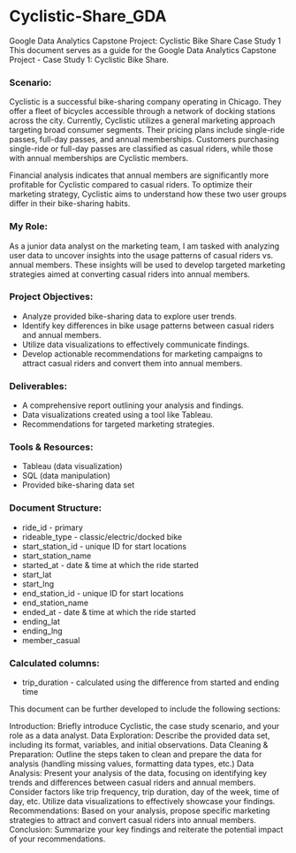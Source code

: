 # Cyclistic-Share_GDA

Google Data Analytics Capstone Project: Cyclistic Bike Share Case Study 1
This document serves as a guide for the Google Data Analytics Capstone Project - Case Study 1: Cyclistic Bike Share.

### Scenario:
Cyclistic is a successful bike-sharing company operating in Chicago. They offer a fleet of bicycles accessible through a network of docking stations across the city. Currently, Cyclistic utilizes a general marketing approach targeting broad consumer segments. Their pricing plans include single-ride passes, full-day passes, and annual memberships. Customers purchasing single-ride or full-day passes are classified as casual riders, while those with annual memberships are Cyclistic members.

Financial analysis indicates that annual members are significantly more profitable for Cyclistic compared to casual riders. To optimize their marketing strategy, Cyclistic aims to understand how these two user groups differ in their bike-sharing habits.

### My Role:
As a junior data analyst on the marketing team, I am tasked with analyzing user data to uncover insights into the usage patterns of casual riders vs. annual members. These insights will be used to develop targeted marketing strategies aimed at converting casual riders into annual members.

### Project Objectives:
* Analyze provided bike-sharing data to explore user trends.
* Identify key differences in bike usage patterns between casual riders and annual members.
* Utilize data visualizations to effectively communicate findings.
* Develop actionable recommendations for marketing campaigns to attract casual riders and convert them into annual members.

### Deliverables:
* A comprehensive report outlining your analysis and findings.
* Data visualizations created using a tool like Tableau.
* Recommendations for targeted marketing strategies.

### Tools & Resources:
* Tableau (data visualization)
* SQL (data manipulation)
* Provided bike-sharing data set

### Document Structure:
* ride_id - primary
* rideable_type - classic/electric/docked bike
* start_station_id - unique ID for start locations
* start_station_name 
* started_at - date & time at which the ride started
* start_lat
* start_lng
* end_station_id - unique ID for start locations
* end_station_name
* ended_at - date & time at which the ride started
* ending_lat
* ending_lng
* member_casual

### Calculated columns: 
* trip_duration - calculated using the difference from started and ending time

This document can be further developed to include the following sections:

Introduction: Briefly introduce Cyclistic, the case study scenario, and your role as a data analyst.
Data Exploration: Describe the provided data set, including its format, variables, and initial observations.
Data Cleaning & Preparation: Outline the steps taken to clean and prepare the data for analysis (handling missing values, formatting data types, etc.)
Data Analysis: Present your analysis of the data, focusing on identifying key trends and differences between casual riders and annual members.
Consider factors like trip frequency, trip duration, day of the week, time of day, etc.
Utilize data visualizations to effectively showcase your findings.
Recommendations: Based on your analysis, propose specific marketing strategies to attract and convert casual riders into annual members.
Conclusion: Summarize your key findings and reiterate the potential impact of your recommendations.

